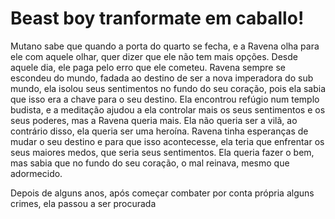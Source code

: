 # Beast boy tranformate em caballo!

Mutano sabe que quando a porta do quarto se fecha, e a Ravena olha para ele com aquele olhar, quer dizer que ele não tem mais opções. Desde aquele dia, ele paga pelo erro que ele cometeu.
Ravena sempre se escondeu do mundo, fadada ao destino de ser a nova imperadora do sub mundo, ela isolou seus sentimentos no fundo do seu coração, pois ela sabia que isso era a chave para o seu destino.
Ela encontrou refúgio num templo budista, e a meditação ajudou a ela controlar mais os seus sentimentos e os seus poderes, mas a Ravena queria mais. Ela não queria ser a vilã, ao contrário disso, ela queria ser uma heroína.
Ravena tinha esperanças de mudar o seu destino e para que isso acontecesse, ela teria que enfrentar os seus maiores medos, que seria seus sentimentos. Ela queria fazer o bem, mas sabia que no fundo do seu coração, o mal reinava, mesmo que adormecido.

Depois de alguns anos, após começar combater por conta própria alguns crimes, ela passou a ser procurada
